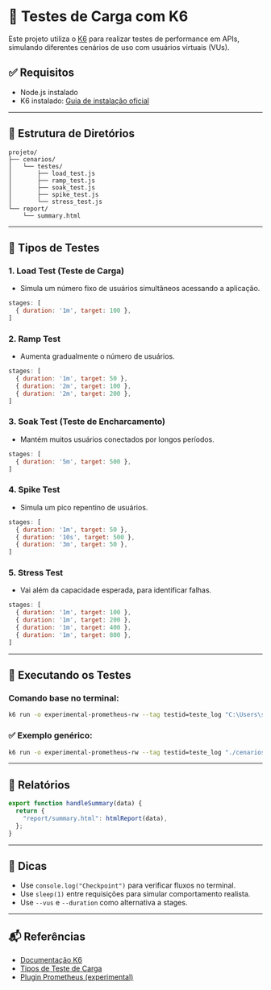 
# 🧪 Testes de Carga com K6

Este projeto utiliza o [K6](https://k6.io/) para realizar testes de performance em APIs, simulando diferentes cenários de uso com usuários virtuais (VUs).

## ✅ Requisitos

- Node.js instalado
- K6 instalado: [Guia de instalação oficial](https://k6.io/docs/getting-started/installation/)

---

## 🧰 Estrutura de Diretórios

```
projeto/
├── cenarios/
│   └── testes/
│       ├── load_test.js
│       ├── ramp_test.js
│       ├── soak_test.js
│       ├── spike_test.js
│       └── stress_test.js
└── report/
    └── summary.html
```

---

## 📌 Tipos de Testes

### 1. Load Test (Teste de Carga)
- Simula um número fixo de usuários simultâneos acessando a aplicação.
```javascript
stages: [
  { duration: '1m', target: 100 },
]
```

### 2. Ramp Test
- Aumenta gradualmente o número de usuários.
```javascript
stages: [
  { duration: '1m', target: 50 },
  { duration: '2m', target: 100 },
  { duration: '2m', target: 200 },
]
```

### 3. Soak Test (Teste de Encharcamento)
- Mantém muitos usuários conectados por longos períodos.
```javascript
stages: [
  { duration: '5m', target: 500 },
]
```

### 4. Spike Test
- Simula um pico repentino de usuários.
```javascript
stages: [
  { duration: '1m', target: 50 },
  { duration: '10s', target: 500 },
  { duration: '3m', target: 50 },
]
```

### 5. Stress Test
- Vai além da capacidade esperada, para identificar falhas.
```javascript
stages: [
  { duration: '1m', target: 100 },
  { duration: '1m', target: 200 },
  { duration: '1m', target: 400 },
  { duration: '1m', target: 800 },
]
```

---

## 🧪 Executando os Testes

### Comando base no terminal:
```bash
k6 run -o experimental-prometheus-rw --tag testid=teste_log "C:\Users\seu-usuario\caminho\para\projeto\cenarios\testes\load_test.js"
```

### ✅ Exemplo genérico:
```bash
k6 run -o experimental-prometheus-rw --tag testid=teste_log "./cenarios/testes/load_test.js"
```

---

## 📄 Relatórios

```js
export function handleSummary(data) {
  return {
    "report/summary.html": htmlReport(data),
  };
}
```

---

## 🧠 Dicas

- Use `console.log("Checkpoint")` para verificar fluxos no terminal.
- Use `sleep(1)` entre requisições para simular comportamento realista.
- Use `--vus` e `--duration` como alternativa a stages.

---

## 📬 Referências

- [Documentação K6](https://k6.io/docs/)
- [Tipos de Teste de Carga](https://k6.io/docs/testing-guides/load-testing-best-practices/)
- [Plugin Prometheus (experimental)](https://k6.io/docs/results-visualization/prometheus-remote-write/)
